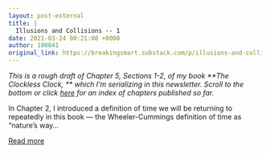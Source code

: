 ```yaml
---
layout: post-external
title: |
  Illusions and Collisions -- 1
date: 2021-03-24 00:21:00 +0000
author: 100041
original_link: https://breakingsmart.substack.com/p/illusions-and-collisions-1
---
```


_This is a rough draft of Chapter 5, Sections 1-2, of my book  **The Clockless Clock, ** which I’m serializing in this newsletter. Scroll to the bottom or click [here](https://breakingsmart.substack.com/subscribe?utm_medium=rss&utm_content=33952405) for an index of chapters published so far._

In Chapter 2, I introduced a definition of time we will be returning to repeatedly in this book — the Wheeler-Cummings definition of time as “nature’s way…

[Read more](https://breakingsmart.substack.com/p/illusions-and-collisions-1)
